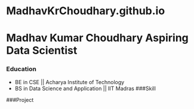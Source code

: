 # MadhavKrChoudhary.github.io
# Madhav Kumar Choudhary Aspiring Data Scientist
### Education
- BE in CSE || Acharya Institute of Technology
- BS in Data Science and Application || IIT Madras
###Skill

###Project

